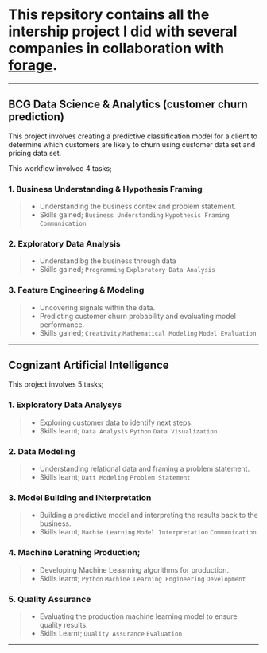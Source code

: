 # This repsitory contains all the intership project I did with several companies in collaboration with [forage](https://www.theforage.com).

---

## BCG Data Science  & Analytics (customer churn prediction)

This project involves creating a predictive classification model for a client to determine which customers are likely to churn using customer data set and pricing data set.

This workflow involved 4 tasks;

### 1. Business Understanding & Hypothesis Framing
> - Understanding the business contex and problem statement.
> - Skills gained; `Business Understanding` `Hypothesis Framing` `Communication`

### 2. Exploratory Data Analysis
> - Understandibg the business through data
> - Skills gained; `Programming` `Exploratory Data Analysis`

### 3. Feature Engineering & Modeling
> - Uncovering signals within the data. 
> - Predicting customer churn probability and evaluating model performance.
> - Skills gained; `Creativity` `Mathematical Modeling` `Model Evaluation`
---
## Cognizant Artificial Intelligence

This project involves 5 tasks;

### 1. Exploratory Data Analysys
> - Exploring customer data to identify next steps.
> - Skills learnt; `Data Analysis` `Python` `Data Visualization`

### 2. Data Modeling
> - Understanding relational data and framing a problem statement.
> - Skills learnt; `Datt Modeling` `Problem Statement`

### 3. Model Building and INterpretation
> - Building a predictive model and interpreting the results back to the business.
> - Skills learnt; `Machie Learning` `Model Interpretation` `Communication`

### 4. Machine Leratning Production;
> - Developing Machine Leaarning algorithms for production.
> - Skills learnt; `Python` `Machine Learning Engineering` `Development`

### 5. Quality Assurance
> - Evaluating the production machine learning model to ensure quality results.
> - Skills Learnt; `Quality Assurance` `Evaluation`

---


